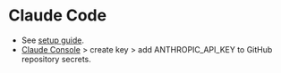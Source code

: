 # Claude Code

- See [setup guide](https://github.com/anthropics/claude-code-action/blob/main/docs/setup.md).
- [Claude Console](https://console.anthropic.com/settings/keys) > create key > add ANTHROPIC_API_KEY to GitHub repository secrets.
